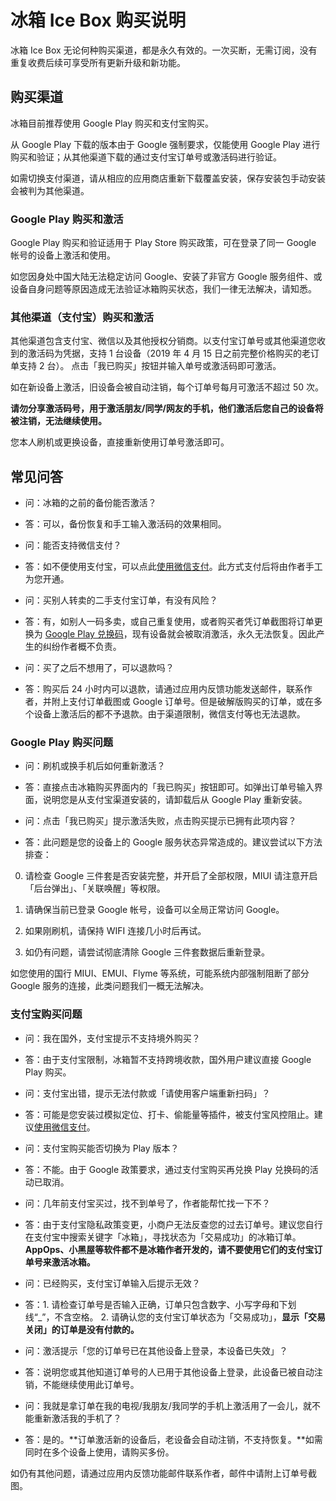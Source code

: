 <script src="/main.js?raw=true"></script>

# 冰箱 Ice Box 购买说明

冰箱 Ice Box 无论何种购买渠道，都是永久有效的。一次买断，无需订阅，没有重复收费后续可享受所有更新升级和新功能。

## 购买渠道

冰箱目前推荐使用 Google Play 购买和支付宝购买。

从 Google Play 下载的版本由于 Google 强制要求，仅能使用 Google Play 进行购买和验证；从其他渠道下载的通过支付宝订单号或激活码进行验证。

如需切换支付渠道，请从相应的应用商店重新下载覆盖安装，保存安装包手动安装会被判为其他渠道。

### Google Play 购买和激活

Google Play 购买和验证适用于 Play Store 购买政策，可在登录了同一 Google 帐号的设备上激活和使用。

如您因身处中国大陆无法稳定访问 Google、安装了非官方 Google 服务组件、或设备自身问题等原因造成无法验证冰箱购买状态，我们一律无法解决，请知悉。

### 其他渠道（支付宝）购买和激活

其他渠道包含支付宝、微信以及其他授权分销商。以支付宝订单号或其他渠道您收到的激活码为凭据，支持 1 台设备（2019 年 4 月 15 日之前完整价格购买的老订单支持 2 台）。
点击「我已购买」按钮并输入单号或激活码即可激活。

如在新设备上激活，旧设备会被自动注销，每个订单号每月可激活不超过 50 次。

**请勿分享激活码号，用于激活朋友/同学/网友的手机，他们激活后您自己的设备将被注销，无法继续使用。**

您本人刷机或更换设备，直接重新使用订单号激活即可。


## 常见问答

- 问：冰箱的之前的备份能否激活？
- 答：可以，备份恢复和手工输入激活码的效果相同。

- 问：能否支持微信支付？
- 答：如不便使用支付宝，可以点此[使用微信支付](https://iceboxdoc.catchingnow.com/%E5%85%B6%E4%BB%96%E6%94%AF%E4%BB%98%E6%96%B9%E5%BC%8F)。此方式支付后将由作者手工为您开通。

- 问：买别人转卖的二手支付宝订单，有没有风险？
- 答：有，如别人一码多卖，或自己重复使用，或者购买者凭订单截图将订单更换为 [Google Play 兑换码](https://iceboxdoc.catchingnow.com/%E6%94%AF%E4%BB%98%E5%AE%9D%E5%85%91%E6%8D%A2%20Play%20%E5%85%91%E6%8D%A2%E7%A0%81)，现有设备就会被取消激活，永久无法恢复。因此产生的纠纷作者概不负责。

- 问：买了之后不想用了，可以退款吗？
- 答：购买后 24 小时内可以退款，请通过应用内反馈功能发送邮件，联系作者，并附上支付订单截图或 Google 订单号。但是破解版购买的订单，或在多个设备上激活后的都不予退款。由于渠道限制，微信支付等也无法退款。

### Google Play 购买问题

- 问：刷机或换手机后如何重新激活？
- 答：直接点击冰箱购买界面内的「我已购买」按钮即可。如弹出订单号输入界面，说明您是从支付宝渠道安装的，请卸载后从 Google Play 重新安装。

- 问：点击「我已购买」提示激活失败，点击购买提示已拥有此项内容？
- 答：此问题是您的设备上的 Google 服务状态异常造成的。建议尝试以下方法排查：

0. 请检查 Google 三件套是否安装完整，并开启了全部权限，MIUI 请注意开启「后台弹出」、「关联唤醒」等权限。

1. 请确保当前已登录 Google 帐号，设备可以全局正常访问 Google。

2. 如果刚刷机，请保持 WIFI 连接几小时后再试。

3. 如仍有问题，请尝试彻底清除 Google 三件套数据后重新登录。

如您使用的国行 MIUI、EMUI、Flyme 等系统，可能系统内部强制阻断了部分 Google 服务的连接，此类问题我们一概无法解决。

### 支付宝购买问题

- 问：我在国外，支付宝提示不支持境外购买？
- 答：由于支付宝限制，冰箱暂不支持跨境收款，国外用户建议直接 Google Play 购买。

- 问：支付宝出错，提示无法付款或「请使用客户端重新扫码」？
- 答：可能是您安装过模拟定位、打卡、偷能量等插件，被支付宝风控阻止。建议[使用微信支付](https://iceboxdoc.catchingnow.com/%E5%85%B6%E4%BB%96%E6%94%AF%E4%BB%98%E6%96%B9%E5%BC%8F)。

- 问：支付宝购买能否切换为 Play 版本？
- 答：不能。由于 Google 政策要求，通过支付宝购买再兑换 Play 兑换码的活动已取消。

- 问：几年前支付宝买过，找不到单号了，作者能帮忙找一下不？
- 答：由于支付宝隐私政策变更，小商户无法反查您的过去订单号。建议您自行在支付宝中搜索关键字「冰箱」，寻找状态为「交易成功」的冰箱订单。**AppOps、小黑屋等软件都不是冰箱作者开发的，请不要使用它们的支付宝订单号来激活冰箱。**

- 问：已经购买，支付宝订单输入后提示无效？
- 答：1. 请检查订单号是否输入正确，订单只包含数字、小写字母和下划线“_”，不含空格。 2. 请确认您的支付宝订单状态为「交易成功」，**显示「交易关闭」的订单是没有付款的。**

- 问：激活提示「您的订单号已在其他设备上登录，本设备已失效」？
- 答：说明您或其他知道订单号的人已用于其他设备上登录，此设备已被自动注销，不能继续使用此订单号。

- 问：我就是拿订单在我的电视/我朋友/我同学的手机上激活用了一会儿，就不能重新激活我的手机了？
- 答：是的。**订单激活新的设备后，老设备会自动注销，不支持恢复。**如需同时在多个设备上使用，请购买多份。


如仍有其他问题，请通过应用内反馈功能邮件联系作者，邮件中请附上订单号截图。
